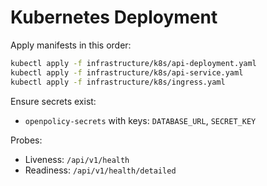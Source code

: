 # Kubernetes Deployment

Apply manifests in this order:

```bash
kubectl apply -f infrastructure/k8s/api-deployment.yaml
kubectl apply -f infrastructure/k8s/api-service.yaml
kubectl apply -f infrastructure/k8s/ingress.yaml
```

Ensure secrets exist:
- `openpolicy-secrets` with keys: `DATABASE_URL`, `SECRET_KEY`

Probes:
- Liveness: `/api/v1/health`
- Readiness: `/api/v1/health/detailed`